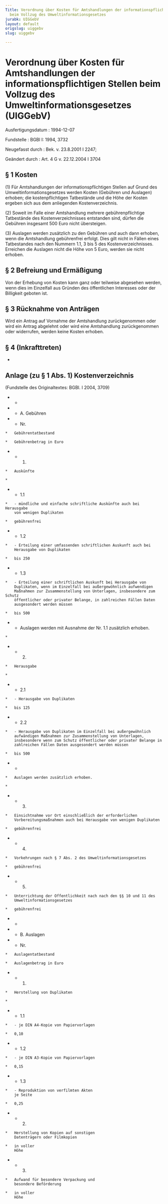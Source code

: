 ```yaml
---
Title: Verordnung über Kosten für Amtshandlungen der informationspflichtigen Stellen
  beim Vollzug des Umweltinformationsgesetzes
jurabk: UIGGebV
layout: default
origslug: uiggebv
slug: uiggebv

---
```


# Verordnung über Kosten für Amtshandlungen der informationspflichtigen Stellen beim Vollzug des Umweltinformationsgesetzes (UIGGebV)

Ausfertigungsdatum
:   1994-12-07

Fundstelle
:   BGBl I: 1994, 3732

Neugefasst durch
:   Bek. v. 23.8.2001 I 2247;

Geändert durch
:   Art. 4 G v. 22.12.2004 I 3704


## § 1 Kosten

(1) Für Amtshandlungen der informationspflichtigen Stellen auf Grund
des Umweltinformationsgesetzes werden Kosten (Gebühren und Auslagen)
erhoben; die kostenpflichtigen Tatbestände und die Höhe der Kosten
ergeben sich aus dem anliegenden Kostenverzeichnis.

(2) Soweit im Falle einer Amtshandlung mehrere gebührenpflichtige
Tatbestände des Kostenverzeichnisses entstanden sind, dürfen die
Gebühren insgesamt 500 Euro nicht übersteigen.

(3) Auslagen werden zusätzlich zu den Gebühren und auch dann erhoben,
wenn die Amtshandlung gebührenfrei erfolgt. Dies gilt nicht in Fällen
eines Tatbestandes nach den Nummern 1.1, 3 bis 5 des
Kostenverzeichnisses. Erreichen die Auslagen nicht die Höhe von 5
Euro, werden sie nicht erhoben.


## § 2 Befreiung und Ermäßigung

Von der Erhebung von Kosten kann ganz oder teilweise abgesehen werden,
wenn dies im Einzelfall aus Gründen des öffentlichen Interesses oder
der Billigkeit geboten ist.


## § 3 Rücknahme von Anträgen

Wird ein Antrag auf Vornahme der Amtshandlung zurückgenommen oder wird
ein Antrag abgelehnt oder wird eine Amtshandlung zurückgenommen oder
widerrufen, werden keine Kosten erhoben.


## § 4 (Inkrafttreten)

-


## Anlage (zu § 1 Abs. 1) Kostenverzeichnis

(Fundstelle des Originaltextes: BGBl. I 2004, 3709)

*    *

*    *   A. Gebühren


*    *   Nr.

    *   Gebührentatbestand

    *   Gebührenbetrag in Euro


*    *   1.

    *   Auskünfte

    *

*    *   1.1

    *   - mündliche und einfache schriftliche Auskünfte auch bei Herausgabe
        von wenigen Duplikaten

    *   gebührenfrei


*    *   1.2

    *   - Erteilung einer umfassenden schriftlichen Auskunft auch bei
        Herausgabe von Duplikaten

    *   bis 250


*    *   1.3

    *   - Erteilung einer schriftlichen Auskunft bei Herausgabe von
        Duplikaten, wenn im Einzelfall bei außergewöhnlich aufwendigen
        Maßnahmen zur Zusammenstellung von Unterlagen, insbesondere zum Schutz
        öffentlicher oder privater Belange, in zahlreichen Fällen Daten
        ausgesondert werden müssen

    *   bis 500


*    *   Auslagen werden mit Ausnahme der Nr. 1.1 zusätzlich erhoben.

    *

*    *   2.

    *   Herausgabe

    *

*    *   2.1

    *   - Herausgabe von Duplikaten

    *   bis 125


*    *   2.2

    *   - Herausgabe von Duplikaten im Einzelfall bei außergewöhnlich
        aufwändigen Maßnahmen zur Zusammenstellung von Unterlagen,
        insbesondere wenn zum Schutz öffentlicher oder privater Belange in
        zahlreichen Fällen Daten ausgesondert werden müssen

    *   bis 500


*    *
    *   Auslagen werden zusätzlich erhoben.

    *

*    *   3.

    *   Einsichtnahme vor Ort einschließlich der erforderlichen
        Vorbereitungsmaßnahmen auch bei Herausgabe von wenigen Duplikaten

    *   gebührenfrei


*    *   4.

    *   Vorkehrungen nach § 7 Abs. 2 des Umweltinformationsgesetzes

    *   gebührenfrei


*    *   5.

    *   Unterrichtung der Öffentlichkeit nach nach den §§ 10 und 11 des
        Umweltinformationsgesetzes

    *   gebührenfrei


*    *

*    *   B. Auslagen


*    *   Nr.

    *   Auslagentatbestand

    *   Auslagenbetrag in Euro


*    *   1.

    *   Herstellung von Duplikaten

    *

*    *   1.1

    *   - je DIN A4-Kopie von Papiervorlagen

    *   0,10


*    *   1.2

    *   - je DIN A3-Kopie von Papiervorlagen

    *   0,15


*    *   1.3

    *   - Reproduktion von verfilmten Akten
        je Seite

    *   0,25


*    *   2.

    *   Herstellung von Kopien auf sonstigen
        Datenträgern oder Filmkopien

    *   in voller
        Höhe


*    *   3.

    *   Aufwand für besondere Verpackung und
        besondere Beförderung

    *   in voller
        Höhe




